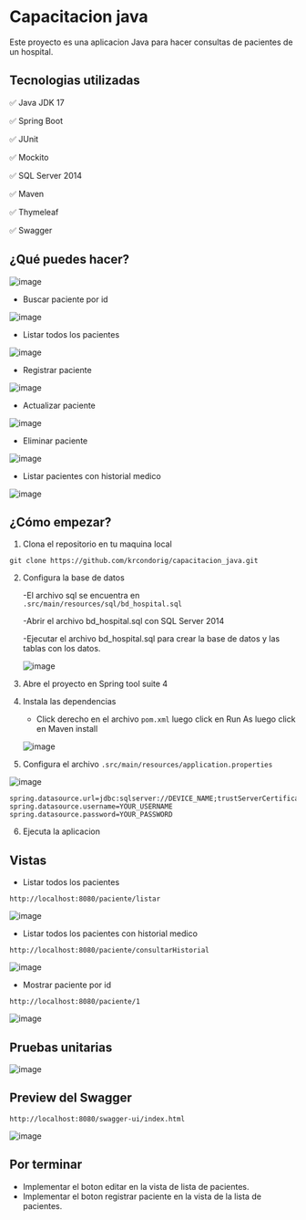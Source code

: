 # Capacitacion java

Este proyecto es una aplicacion Java para hacer consultas de pacientes de un hospital.

## Tecnologias utilizadas

✅ Java JDK 17

✅ Spring Boot

✅ JUnit

✅ Mockito

✅ SQL Server 2014

✅ Maven

✅ Thymeleaf

✅ Swagger 

## ¿Qué puedes hacer?

![image](https://github.com/user-attachments/assets/6b003c65-9dfd-452c-9c0c-c3ebf806db6a)

- Buscar paciente por id

![image](https://github.com/user-attachments/assets/4ac9b418-6964-436c-aa5a-eade356ecb42)

- Listar todos los pacientes 

![image](https://github.com/user-attachments/assets/95629f43-259e-40ec-b850-176b1cd3ac52)

- Registrar paciente

![image](https://github.com/user-attachments/assets/8ed5ae45-87fb-41a5-8c5a-f003585d3cdf)

- Actualizar paciente

![image](https://github.com/user-attachments/assets/5724e99f-29c0-49c7-b613-0fa32faa54ac)

- Eliminar paciente

![image](https://github.com/user-attachments/assets/4fdfb17f-6ad6-4161-aded-67b9ff2e92cb)

- Listar pacientes con historial medico

![image](https://github.com/user-attachments/assets/66881d04-b12c-455d-944f-38885287e0cd)

## ¿Cómo empezar?

1. Clona el repositorio en tu maquina local

```
git clone https://github.com/krcondorig/capacitacion_java.git
```

2. Configura la base de datos

    -El archivo sql se encuentra en ``.src/main/resources/sql/bd_hospital.sql``

    -Abrir el archivo bd_hospital.sql con SQL Server 2014

    -Ejecutar el archivo bd_hospital.sql para crear la base de datos y las tablas con los datos.

    ![image](https://github.com/user-attachments/assets/e19030bf-b7bc-4eae-9b04-113dcf032eae)



3. Abre el proyecto en Spring tool suite 4
4. Instala las dependencias

    - Click derecho en el archivo ``pom.xml`` luego click en Run As luego click en Maven install

    ![image](https://github.com/user-attachments/assets/ae0255c2-0a30-4d85-9736-497dd659e28c)

5. Configura el archivo  ``.src/main/resources/application.properties``

![image](https://github.com/user-attachments/assets/3593e358-ee0e-4507-83c2-343d84d6bad5)


```
spring.datasource.url=jdbc:sqlserver://DEVICE_NAME;trustServerCertificate=true;databaseName=DB_NAME
spring.datasource.username=YOUR_USERNAME
spring.datasource.password=YOUR_PASSWORD
```
6. Ejecuta la aplicacion


## Vistas
- Listar todos los pacientes

```
http://localhost:8080/paciente/listar
```

![image](https://github.com/user-attachments/assets/b4cf952d-a1e7-497a-a65f-fe5690fdd16e)

- Listar todos los pacientes con historial medico

```
http://localhost:8080/paciente/consultarHistorial
```

![image](https://github.com/user-attachments/assets/f233d94e-0173-4149-b370-6aee2020017e)

- Mostrar paciente por id

```
http://localhost:8080/paciente/1
```

![image](https://github.com/user-attachments/assets/075c4f12-a2b3-4cb6-917e-fc02aea884a4)


## Pruebas unitarias

![image](https://github.com/user-attachments/assets/d2365be2-0ec9-4753-9dff-f9a4ab673695)

## Preview del Swagger

```
http://localhost:8080/swagger-ui/index.html
```

![image](https://github.com/user-attachments/assets/0978138c-76a6-425f-bf98-428ed8d30536)


## Por terminar
- Implementar el boton editar en la vista de lista de pacientes.
- Implementar el boton registrar paciente en la vista de la lista de pacientes.
